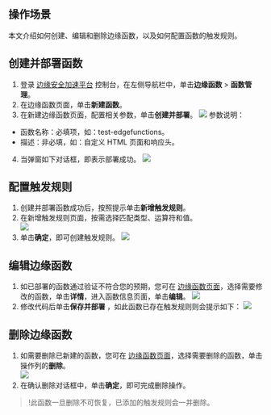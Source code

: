 ## 操作场景
本文介绍如何创建、编辑和删除边缘函数，以及如何配置函数的触发规则。

## 创建并部署函数
1. 登录 [边缘安全加速平台](https://console.cloud.tencent.com/edgeone) 控制台，在左侧导航栏中，单击**边缘函数** > **函数管理**。
2. 在边缘函数页面，单击**新建函数**。
3. 在新建边缘函数页面，配置相关参数，单击**创建并部署**。
![](https://qcloudimg.tencent-cloud.cn/raw/afc9a366d77e35bb8d2749bf8768b03f.png)
参数说明：
 - 函数名称：必填项，如：test-edgefunctions。
 - 描述：非必填，如：自定义 HTML 页面和响应头。
4. 当弹窗如下对话框，即表示部署成功。
![](https://qcloudimg.tencent-cloud.cn/raw/c58b33c8e113ceb54401d89af0fb61d0.png)


## 配置触发规则
1. 创建并部署函数成功后，按照提示单击**新增触发规则**。
2. 在新增触发规则页面，按需选择匹配类型、运算符和值。  
![](https://qcloudimg.tencent-cloud.cn/raw/2d9b7bececc78c140c2617f6fe877277.png)
3. 单击**确定**，即可创建触发规则。
![](https://qcloudimg.tencent-cloud.cn/raw/ab4b375ab2c9c29a3dbbcbcd7262da95.png)


## 编辑边缘函数
1. 如已部署的函数通过验证不符合您的预期，您可在 [边缘函数页面](https://console.cloud.tencent.com/edgeone/edgefunctions)，选择需要修改的函数，单击**详情**，进入函数信息页面，单击**编辑**。
![](https://qcloudimg.tencent-cloud.cn/raw/6a9494f3a1effa04425683c86aaf8f46.png)
2. 修改代码后单击**保存并部署** ，如此函数已存在触发规则则会提示如下： 
![](https://qcloudimg.tencent-cloud.cn/raw/f448e3d87ae1f464cd9f2056c6634fe1.png)

## 删除边缘函数
1. 如需要删除已新建的函数，您可在 [边缘函数页面](https://console.cloud.tencent.com/edgeone/edgefunctions)，选择需要删除的函数，单击操作列的**删除**。  
![](https://qcloudimg.tencent-cloud.cn/raw/59c4cd1e19bd1e78a736f80bd01f271d.png)
2. 在确认删除对话框中，单击**确定**，即可完成删除操作。  
>!此函数一旦删除不可恢复，已添加的触发规则会一并删除。
>
